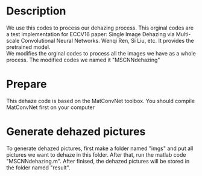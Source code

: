 
# Description
We use this codes to process our dehazing process.
This orginal codes are a test implementation for ECCV16 paper: Single Image Dehazing via Multi-scale Convolutional Neural Networks. Wenqi Ren, Si Liu, etc. It provides the pretrained model.  
We modifies the orginal codes to process all the images we have as a whole process. The modified codes we named it "MSCNNdehazing"

# Prepare
This dehaze code is based on the MatConvNet toolbox.  You should compile MatConvNet first on your computer

# Generate dehazed pictures

To generate dehazed pictures, first make a folder named "imgs" and put all pictures we want to dehaze in this folder. After that, run the matlab code "MSCNNdehazing.m". After finised, the dehazed pictures will be stored in the folder named "result".


